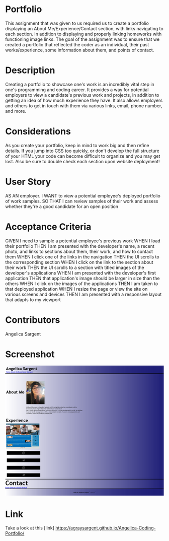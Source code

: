 # Portfolio
This assignment that was given to us required us to create a portfolio displaying an About Me/Experience/Contact section, with links navigating to each section. In addition to displaying and properly linking homeworks with functioning image links. The goal of the assignment was to ensure that we created a portfolio that reflected the coder as an individual, their past works/experience, some information about them, and points of contact.

# Description
Creating a portfolio to showcase one's work is an incredibly vital step in one's programming and coding career. It provides a way for potential employers to view a candidate's previous work and projects, in addition to getting an idea of how much experience they have. It also allows employers and others to get in touch with them via various links, email, phone number, and more.

# Considerations
As you create your portfolio, keep in mind to work big and then refine details. If you jump into CSS too quickly, or don't develop the full structure of your HTML your code can become difficult to organize and you may get lost. Also be sure to double check each section upon website deployment!

# User Story
AS AN employer. I WANT to view a potential employee's deployed portfolio of work samples. SO THAT I can review samples of their work and assess whether they're a good candidate for an open position

# Acceptance Criteria
GIVEN I need to sample a potential employee's previous work
WHEN I load their portfolio
THEN I am presented with the developer's name, a recent photo, and links to sections about them, their work, and how to contact them
WHEN I click one of the links in the navigation
THEN the UI scrolls to the corresponding section
WHEN I click on the link to the section about their work
THEN the UI scrolls to a section with titled images of the developer's applications
WHEN I am presented with the developer's first application
THEN that application's image should be larger in size than the others
WHEN I click on the images of the applications
THEN I am taken to that deployed application
WHEN I resize the page or view the site on various screens and devices
THEN I am presented with a responsive layout that adapts to my viewport

# Contributors
Angelica Sargent

# Screenshot
![Screenshot](./assets/images/Screenshot.png)

# Link
Take a look at this [link] https://agraysargent.github.io/Angelica-Coding-Portfolio/